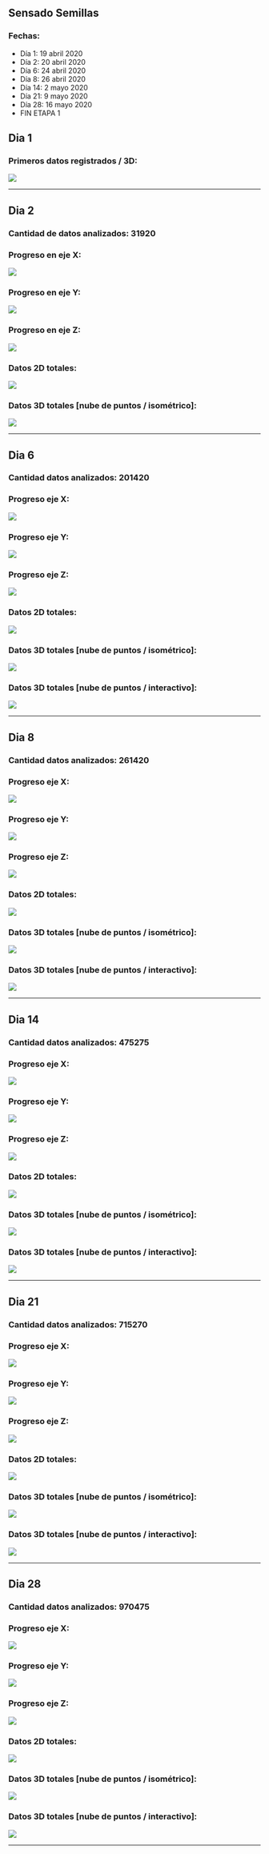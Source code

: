 ## Sensado Semillas

### Fechas:

- Día 1: 19 abril 2020
- Día 2: 20 abril 2020
- Día 6: 24 abril 2020
- Día 8: 26 abril 2020
- Día 14: 2 mayo 2020
- Día 21: 9 mayo 2020
- Día 28: 16 mayo 2020
- FIN ETAPA 1

## Dia 1
### Primeros datos registrados / 3D:
![](proceso/datos_3d_-1.jpeg)
______________________________________
## Dia 2
### Cantidad de datos analizados: 31920
### Progreso en eje X:
![](proceso/eje_x.jpeg)
### Progreso en eje Y:
![](proceso/eje_y.jpeg)
### Progreso en eje Z:
![](proceso/eje_z.jpeg)
### Datos 2D totales:
![](proceso/datos.jpeg)
### Datos 3D totales [nube de puntos / isométrico]:
![](proceso/datos_3d.jpeg)

______________________________________
## Dia 6
### Cantidad datos analizados: 201420
### Progreso eje X:
![](proceso/eje_x_2.png)
### Progreso eje Y:
![](proceso/eje_y_2.png)
### Progreso eje Z:
![](proceso/eje_z_2.png)
### Datos 2D totales:
![](proceso/datos_2d_2.png)
### Datos 3D totales [nube de puntos / isométrico]:
![](proceso/datos_3d_2.png)
### Datos 3D totales [nube de puntos / interactivo]:
![](proceso/gif_1.gif)
______________________________________
## Dia 8
### Cantidad datos analizados: 261420

### Progreso eje X:
![](proceso/eje_x_3.png)
### Progreso eje Y:
![](proceso/eje_y_3.png)
### Progreso eje Z:
![](proceso/eje_z_3.png)
### Datos 2D totales:
![](proceso/datos_2d_3.png)
### Datos 3D totales [nube de puntos / isométrico]:
![](proceso/datos_3d_3.png)
### Datos 3D totales [nube de puntos / interactivo]:
![](proceso/video-2.gif)
______________________________________
## Dia 14
### Cantidad datos analizados: 475275
### Progreso eje X:
![](proceso/eje_x_4.png)
### Progreso eje Y:
![](proceso/eje_y_4.png)
### Progreso eje Z:
![](proceso/eje_z_4.png)
### Datos 2D totales:
![](proceso/datos_2d_4.png)
### Datos 3D totales [nube de puntos / isométrico]:
![](proceso/datos_3d_4.png)
### Datos 3D totales [nube de puntos / interactivo]:
![](proceso/video-3.gif)
______________________________________

## Dia 21
### Cantidad datos analizados: 715270
### Progreso eje X:
![](proceso/eje_x_5.png)
### Progreso eje Y:
![](proceso/eje_y_5.png)
### Progreso eje Z:
![](proceso/eje_z_5.png)
### Datos 2D totales:
![](proceso/datos_2d_5.png)
### Datos 3D totales [nube de puntos / isométrico]:
![](proceso/datos_3d_5.png)
### Datos 3D totales [nube de puntos / interactivo]:
![](proceso/video-4.gif)
______________________________________

## Dia 28
### Cantidad datos analizados: 970475
### Progreso eje X:
![](proceso/eje_x_6.png)
### Progreso eje Y:
![](proceso/eje_y_6.png)
### Progreso eje Z:
![](proceso/eje_z_6.png)
### Datos 2D totales:
![](proceso/datos_2d_6.png)
### Datos 3D totales [nube de puntos / isométrico]:
![](proceso/datos_3d_6.png)
### Datos 3D totales [nube de puntos / interactivo]:
![](proceso/video_5.gif)
____________________________________
